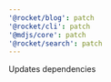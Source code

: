 ```yaml
---
'@rocket/blog': patch
'@rocket/cli': patch
'@mdjs/core': patch
'@rocket/search': patch
---
```


Updates dependencies
